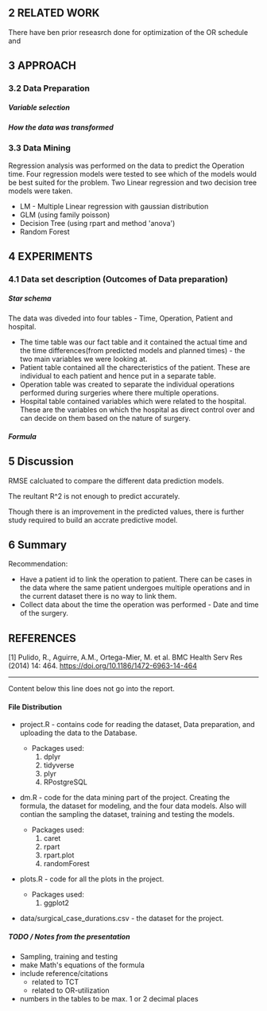 
## 2 RELATED WORK

There have ben prior reseasrch done for optimization of the OR schedule and 

## 3 APPROACH


### 3.2 Data Preparation

##### Variable selection

##### How the data was transformed


### 3.3 Data Mining

Regression analysis was performed on the data to predict the Operation time. Four regression models were tested to see which of the models would be best suited for the problem.
Two Linear regression and two decision tree models were taken. 
- LM - Multiple Linear regression with gaussian distribution
- GLM (using family poisson)
- Decision  Tree (using rpart and method 'anova')
- Random Forest



## 4 EXPERIMENTS

### 4.1 Data set description (Outcomes of Data preparation)

##### Star schema

The data was diveded into four tables - Time, Operation, Patient and hospital. 
- The time table was our fact table and it contained the actual time and the time differences(from predicted models and planned times) - the two main variables we were looking at. 
- Patient table contained all the charecteristics of the patient. These are individual to each patient and hence put in a separate table.
- Operation table was created to separate the individual operations performed during surgeries where there multiple operations.
- Hospital table contained variables which were related to the hospital. These are the variables on which the hospital as direct control over and can decide on them based on the nature of surgery. 


##### Formula



## 5 Discussion

RMSE calcluated to compare the different data prediction models. 

The reultant R^2 is not enough to predict accurately. 

Though there is an improvement in the predicted values, there is further study required to build an accrate predictive model.  



## 6 Summary 

Recommendation:
- Have a patient id to link the operation to patient. There can be cases in the data where the same patient undergoes multiple operations and in the current dataset there is no way to link them. 
- Collect data about the time the operation was performed - Date and time of the surgery. 

## REFERENCES 

[1] Pulido, R., Aguirre, A.M., Ortega-Mier, M. et al. BMC Health Serv Res (2014) 14: 464. https://doi.org/10.1186/1472-6963-14-464 



---------------------
Content below this line does not go into the report.


#### File Distribution

- project.R - contains code for reading the dataset, Data preparation, and uploading the data to the Database.
  - Packages used:
     1. dplyr
     2. tidyverse
     3. plyr
     5. RPostgreSQL
    
    
- dm.R - code for the data mining part of the project. Creating the formula, the dataset for modeling, and the four data models. Also will contian the sampling the dataset, training and testing the models.
  - Packages used:
    1. caret
    2. rpart
    3. rpart.plot
    4. randomForest

- plots.R - code for all the plots in the project. 
  - Packages used:
    1. ggplot2
    
- data/surgical_case_durations.csv - the dataset for the project.

##### TODO / Notes from the presentation 

- Sampling, training and testing
- make Math's equations of the formula
- include reference/citations
  - related to TCT
  - related to OR-utilization
- numbers in the tables to be max. 1 or 2 decimal places
